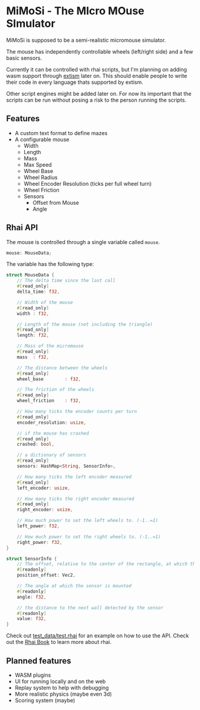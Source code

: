 # MiMoSi - The MIcro MOuse SImulator

MiMoSi is supposed to be a semi-realistic micromouse simulator.

The mouse has independently controllable wheels (left/right side) and a few basic sensors.

Currently it can be controlled with rhai scripts,
but I'm planning on adding wasm support through [extism](https://extism.org/) later on.
This should enable people to write their code in every language thats supported by extism.

Other script engines might be added later on.
For now its important that the scripts can be run without posing a risk to the person running the scripts.

## Features
- A custom text format to define mazes
- A configurable mouse
  - Width
  - Length
  - Mass
  - Max Speed
  - Wheel Base
  - Wheel Radius
  - Wheel Encoder Resolution (ticks per full wheel turn)
  - Wheel Friction
  - Sensors
    - Offset from Mouse
    - Angle

## Rhai API

The mouse is controlled through a single variable called `mouse`.
```rs
mouse: MouseData;
```

The variable has the following type:
```rs
struct MouseData {
    // The delta time since the last call
    #[read_only]
    delta_time: f32,

    // Width of the mouse
    #[read_only]
    width : f32,

    // Length of the mouse (not including the triangle)
    #[read_only]
    length: f32,

    // Mass of the micromouse
    #[read_only]
    mass  : f32, 

    // The distance between the wheels
    #[read_only]
    wheel_base        : f32,

    // The friction of the wheels
    #[read_only]
    wheel_friction    : f32,

    // How many ticks the encoder counts per turn
    #[read_only]
    encoder_resolution: usize,

    // if the mouse has crashed
    #[read_only]
    crashed: bool,

    // a dictionary of sensors
    #[read_only]
    sensors: HashMap<String, SensorInfo>,

    // How many ticks the left encoder measured
    #[read_only]
    left_encoder: usize,

    // How many ticks the right encoder measured
    #[read_only]
    right_encoder: usize,

    // How much power to set the left wheels to. (-1..=1)
    left_power: f32,

    // How much power to set the right wheels to. (-1..=1)
    right_power: f32,
}

struct SensorInfo {
    // The offset, relative to the center of the rectangle, at which the sensor is mounted
    #[readonly]
    position_offset: Vec2,

    // The angle at which the sensor is mounted
    #[readonly]
    angle: f32,

    // the distance to the next wall detected by the sensor
    #[readonly]
    value: f32,
}
```

Check out [test_data/test.rhai](./test_data/test.rhai) for an example on how to use the API.
Check out the [Rhai Book](https://rhai.rs/book/) to learn more about rhai.

## Planned features
- WASM plugins
- UI for running locally and on the web
- Replay system to help with debugging
- More realistic physics (maybe even 3d)
- Scoring system (maybe)
